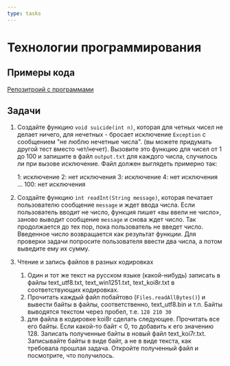 ```yaml
---
type: tasks
---
```

# Технологии программирования

## Примеры кода

[Репозитроий с программами](https://bitbucket.org/iposov/iposov-programming/src/default/JavaCourse/2017-2018)

## Задачи

1. Создайте функцию `void suicide(int n)`, которая для четных чисел не делает ничего, для нечетных - бросает исключение `Exception` с сообщением "не люблю нечетные числа". (вы можете придумать другой тест вместо чет/нечет).
Вызовите это функцию для чисел от 1 до 100 и запишите в файл `output.txt` для каждого числа, случилось ли при вызове исключение. Файл должен выглядеть примерно так:

    1: исключение
    2: нет исключения
    3: исключение
    4: нет исключения
    ...
    100: нет исключения       

1. Создайте функцию `int readInt(String message)`, которая печатает пользователю сообщение `message` и ждет ввода числа. Если пользователь вводит не число, функция пишет «вы ввели не число», заново выводит сообщение `message` и снова ждет число. Так продолжается до тех пор, пока пользователь не введет число. Введенное число возвращается как результат функции.
Для проверки задачи попросите пользователя ввести два числа, а потом выведите ему их сумму.
1. Чтение и запись файлов в разных кодировках
    1. Один и тот же текст на русском языке (какой-нибудь) записать в файлы text_utf8.txt, text_win1251.txt, text_koi8r.txt в соответствующих кодировках.
    1. Прочитать каждый файл побайтово (`Files.readAllBytes()`) и вывести байты в файлы, соответственно, text_utf8.bin и т.п. Байты выводятся текстом через пробел, т.е. `128 210 30`
    1. для файла в кодировке koi8r сделать следующее. Прочитать все его байты. Если какой-то байт < 0, то добавить к его значению 128. Записать полученные байты в новый файл text_koi7r.txt. Записывайте байты в виде байт, а не в виде текста, как требовала прошлая задача. Откройте полученный файл и посмотрите, что получилось.
